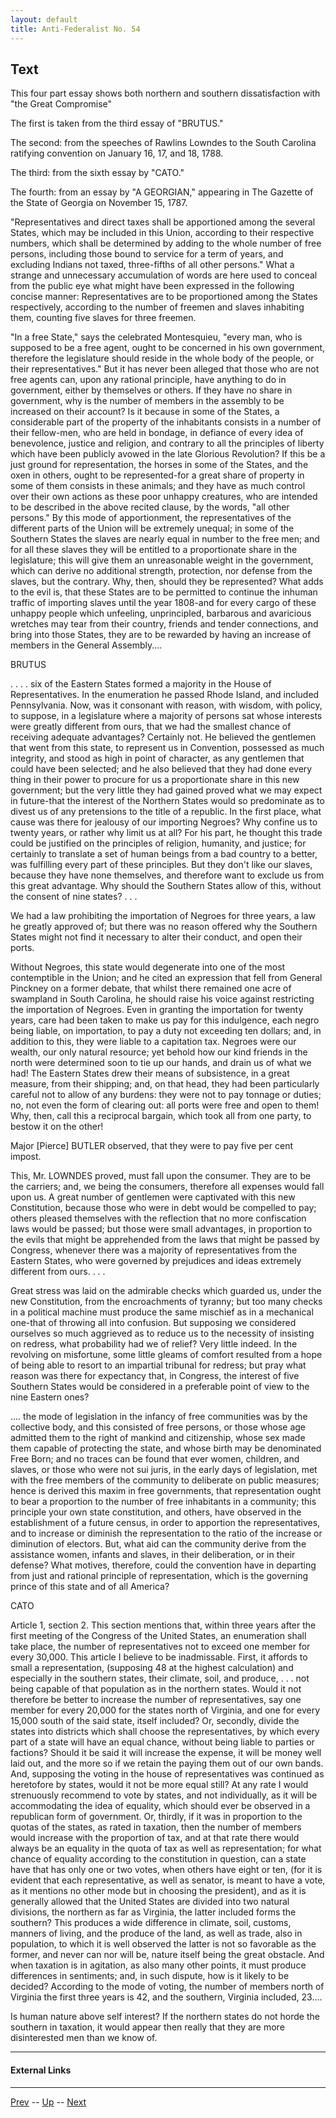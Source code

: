 ```yaml
---
layout: default
title: Anti-Federalist No. 54
---
```


## Text

This four part essay shows both northern and southern dissatisfaction with "the Great Compromise"

The first is taken from the third essay of "BRUTUS."

The second: from the speeches of Rawlins Lowndes to the South Carolina ratifying convention on January 16, 17, and 18, 1788.

The third: from the sixth essay by "CATO."

The fourth: from an essay by "A GEORGIAN," appearing in The Gazette of the State of Georgia on November 15, 1787.

"Representatives and direct taxes shall be apportioned among the several States, which may be included in this Union, according to their respective numbers, which shall be determined by adding to the whole number of free persons, including those bound to service for a term of years, and excluding Indians not taxed, three-fifths of all other persons." What a strange and unnecessary accumulation of words are here used to conceal from the public eye what might have been expressed in the following concise manner: Representatives are to be proportioned among the States respectively, according to the number of freemen and slaves inhabiting them, counting five slaves for three freemen.

"In a free State," says the celebrated Montesquieu, "every man, who is supposed to be a free agent, ought to be concerned in his own government, therefore the legislature should reside in the whole body of the people, or their representatives." But it has never been alleged that those who are not free agents can, upon any rational principle, have anything to do in government, either by themselves or others. If they have no share in government, why is the number of members in the assembly to be increased on their account? Is it because in some of the States, a considerable part of the property of the inhabitants consists in a number of their fellow-men, who are held in bondage, in defiance of every idea of benevolence, justice and religion, and contrary to all the principles of liberty which have been publicly avowed in the late Glorious Revolution? If this be a just ground for representation, the horses in some of the States, and the oxen in others, ought to be represented-for a great share of property in some of them consists in these animals; and they have as much control over their own actions as these poor unhappy creatures, who are intended to be described in the above recited clause, by the words, "all other persons." By this mode of apportionment, the representatives of the different parts of the Union will be extremely unequal; in some of the Southern States the slaves are nearly equal in number to the free men; and for all these slaves they will be entitled to a proportionate share in the legislature; this will give them an unreasonable weight in the government, which can derive no additional strength, protection, nor defense from the slaves, but the contrary. Why, then, should they be represented? What adds to the evil is, that these States are to be permitted to continue the inhuman traffic of importing slaves until the year 1808-and for every cargo of these unhappy people which unfeeling, unprincipled, barbarous and avaricious wretches may tear from their country, friends and tender connections, and bring into those States, they are to be rewarded by having an increase of members in the General Assembly....

BRUTUS

. . . . six of the Eastern States formed a majority in the House of Representatives. In the enumeration he passed Rhode Island, and included Pennsylvania. Now, was it consonant with reason, with wisdom, with policy, to suppose, in a legislature where a majority of persons sat whose interests were greatly different from ours, that we had the smallest chance of receiving adequate advantages? Certainly not. He believed the gentlemen that went from this state, to represent us in Convention, possessed as much integrity, and stood as high in point of character, as any gentlemen that could have been selected; and he also believed that they had done every thing in their power to procure for us a proportionate share in this new government; but the very little they had gained proved what we may expect in future-that the interest of the Northern States would so predominate as to divest us of any pretensions to the title of a republic. In the first place, what cause was there for jealousy of our importing Negroes? Why confine us to twenty years, or rather why limit us at all? For his part, he thought this trade could be justified on the principles of religion, humanity, and justice; for certainly to translate a set of human beings from a bad country to a better, was fulfilling every part of these principles. But they don't like our slaves, because they have none themselves, and therefore want to exclude us from this great advantage. Why should the Southern States allow of this, without the consent of nine states? . . .

We had a law prohibiting the importation of Negroes for three years, a law he greatly approved of; but there was no reason offered why the Southern States might not find it necessary to alter their conduct, and open their ports.

Without Negroes, this state would degenerate into one of the most contemptible in the Union; and he cited an expression that fell from General Pinckney on a former debate, that whilst there remained one acre of swampland in South Carolina, he should raise his voice against restricting the importation of Negroes. Even in granting the importation for twenty years, care had been taken to make us pay for this indulgence, each negro being liable, on importation, to pay a duty not exceeding ten dollars; and, in addition to this, they were liable to a capitation tax. Negroes were our wealth, our only natural resource; yet behold how our kind friends in the north were determined soon to tie up our hands, and drain us of what we had! The Eastern States drew their means of subsistence, in a great measure, from their shipping; and, on that head, they had been particularly careful not to allow of any burdens: they were not to pay tonnage or duties; no, not even the form of clearing out: all ports were free and open to them! Why, then, call this a reciprocal bargain, which took all from one party, to bestow it on the other!

Major [Pierce] BUTLER observed, that they were to pay five per cent impost.

This, Mr. LOWNDES proved, must fall upon the consumer. They are to be the carriers; and, we being the consumers, therefore all expenses would fall upon us. A great number of gentlemen were captivated with this new Constitution, because those who were in debt would be compelled to pay; others pleased themselves with the reflection that no more confiscation laws would be passed; but those were small advantages, in proportion to the evils that might be apprehended from the laws that might be passed by Congress, whenever there was a majority of representatives from the Eastern States, who were governed by prejudices and ideas extremely different from ours. . . .

Great stress was laid on the admirable checks which guarded us, under the new Constitution, from the encroachments of tyranny; but too many checks in a political machine must produce the same mischief as in a mechanical one-that of throwing all into confusion. But supposing we considered ourselves so much aggrieved as to reduce us to the necessity of insisting on redress, what probability had we of relief? Very little indeed. In the revolving on misfortune, some little gleams of comfort resulted from a hope of being able to resort to an impartial tribunal for redress; but pray what reason was there for expectancy that, in Congress, the interest of five Southern States would be considered in a preferable point of view to the nine Eastern ones?

.... the mode of legislation in the infancy of free communities was by the collective body, and this consisted of free persons, or those whose age admitted them to the right of mankind and citizenship, whose sex made them capable of protecting the state, and whose birth may be denominated Free Born; and no traces can be found that ever women, children, and slaves, or those who were not sui juris, in the early days of legislation, met with the free members of the community to deliberate on public measures; hence is derived this maxim in free governments, that representation ought to bear a proportion to the number of free inhabitants in a community; this principle your own state constitution, and others, have observed in the establishment of a future census, in order to apportion the representatives, and to increase or diminish the representation to the ratio of the increase or diminution of electors. But, what aid can the community derive from the assistance women, infants and slaves, in their deliberation, or in their defense? What motives, therefore, could the convention have in departing from just and rational principle of representation, which is the governing prince of this state and of all America?

CATO

Article 1, section 2. This section mentions that, within three years after the first meeting of the Congress of the United States, an enumeration shall take place, the number of representatives not to exceed one member for every 30,000. This article I believe to be inadmissable. First, it affords to small a representation, (supposing 48 at the highest calculation) and especially in the southern states, their climate, soil, and produce, . . . not being capable of that population as in the northern states. Would it not therefore be better to increase the number of representatives, say one member for every 20,000 for the states north of Virginia, and one for every 15,000 south of the said state, itself included? Or, secondly, divide the states into districts which shall choose the representatives, by which every part of a state will have an equal chance, without being liable to parties or factions? Should it be said it will increase the expense, it will be money well laid out, and the more so if we retain the paying them out of our own bands. And, supposing the voting in the house of representatives was continued as heretofore by states, would it not be more equal still? At any rate I would strenuously recommend to vote by states, and not individually, as it will be accommodating the idea of equality, which should ever be observed in a republican form of government. Or, thirdly, if it was in proportion to the quotas of the states, as rated in taxation, then the number of members would increase with the proportion of tax, and at that rate there would always be an equality in the quota of tax as well as representation; for what chance of equality according to the constitution in question, can a state have that has only one or two votes, when others have eight or ten, (for it is evident that each representative, as well as senator, is meant to have a vote, as it mentions no other mode but in choosing the president), and as it is generally allowed that the United States are divided into two natural divisions, the northern as far as Virginia, the latter included forms the southern? This produces a wide difference in climate, soil, customs, manners of living, and the produce of the land, as well as trade, also in population, to which it is well observed the latter is not so favorable as the former, and never can nor will be, nature itself being the great obstacle. And when taxation is in agitation, as also many other points, it must produce differences in sentiments; and, in such dispute, how is it likely to be decided? According to the mode of voting, the number of members north of Virginia the first three years is 42, and the southern, Virginia included, 23....

Is human nature above self interest? If the northern states do not horde the southern in taxation, it would appear then really that they are more disinterested men than we know of.

---
#### External Links

---

[Prev](53.md) -- [Up](README.md) -- [Next](55.md)